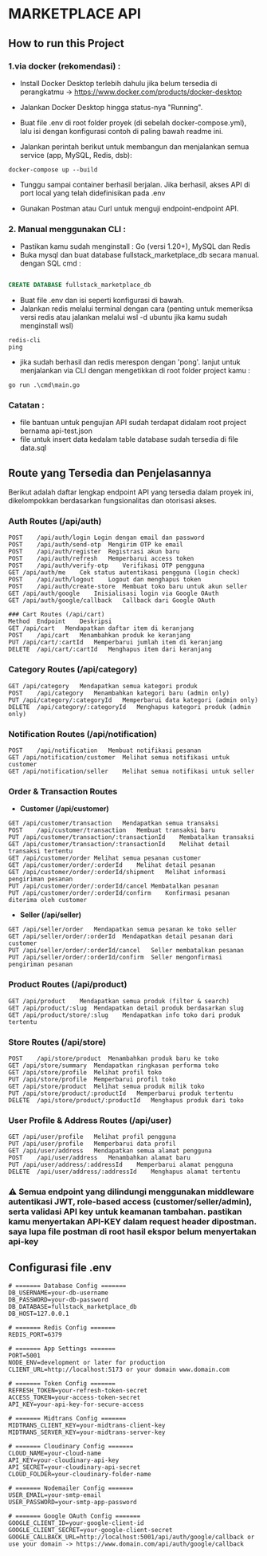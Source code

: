 # MARKETPLACE API 

## How to run this Project

### 1.via docker (rekomendasi) :
- Install Docker Desktop terlebih dahulu jika belum tersedia di perangkatmu → https://www.docker.com/products/docker-desktop

- Jalankan Docker Desktop hingga status-nya "Running".

-  Buat file .env di root folder proyek (di sebelah docker-compose.yml), lalu isi dengan konfigurasi contoh di paling bawah readme ini.

-  Jalankan perintah berikut untuk membangun dan menjalankan semua service (app, MySQL, Redis, dsb):
```
docker-compose up --build

```
-  Tunggu sampai container berhasil berjalan. Jika berhasil, akses API di port local yang telah didefinisikan pada .env

-   Gunakan Postman atau Curl untuk menguji endpoint-endpoint API.

### 2. Manual menggunakan CLI :
- Pastikan kamu sudah menginstall : Go (versi 1.20+), MySQL dan Redis
- Buka mysql dan buat database fullstack_marketplace_db secara manual. dengan SQL cmd :
``` SQL

CREATE DATABASE fullstack_marketplace_db

```
- Buat file .env dan isi seperti konfigurasi di bawah.
- Jalankan redis melalui terminal dengan cara (penting untuk memeriksa versi redis atau jalankan melalui wsl -d ubuntu jika kamu sudah menginstall wsl)
```
redis-cli
ping

```

- jika sudah berhasil dan redis merespon dengan 'pong'. lanjut untuk menjalankan via CLI dengan mengetikkan di root folder project kamu :
```
go run .\cmd\main.go

```

### Catatan :
- file bantuan untuk pengujian API sudah terdapat didalam root project bernama api-test.json
- file untuk insert data kedalam table database sudah tersedia di file data.sql

## Route yang Tersedia dan Penjelasannya
Berikut adalah daftar lengkap endpoint API yang tersedia dalam proyek ini, dikelompokkan berdasarkan fungsionalitas dan otorisasi akses.

### Auth Routes (/api/auth)
```plaintext
POST	/api/auth/login	Login dengan email dan password
POST	/api/auth/send-otp	Mengirim OTP ke email
POST	/api/auth/register	Registrasi akun baru
POST	/api/auth/refresh	Memperbarui access token
POST	/api/auth/verify-otp	Verifikasi OTP pengguna
GET	/api/auth/me	Cek status autentikasi pengguna (login check)
POST	/api/auth/logout	Logout dan menghapus token
POST	/api/auth/create-store	Membuat toko baru untuk akun seller
GET	/api/auth/google	Inisialisasi login via Google OAuth
GET	/api/auth/google/callback	Callback dari Google OAuth
```

```plaintext
### Cart Routes (/api/cart)
Method	Endpoint	Deskripsi
GET	/api/cart	Mendapatkan daftar item di keranjang
POST	/api/cart	Menambahkan produk ke keranjang
PUT	/api/cart/:cartId	Memperbarui jumlah item di keranjang
DELETE	/api/cart/:cartId	Menghapus item dari keranjang
```

###  Category Routes (/api/category)
```plaintext
GET	/api/category	Mendapatkan semua kategori produk
POST	/api/category	Menambahkan kategori baru (admin only)
PUT	/api/category/:categoryId	Memperbarui data kategori (admin only)
DELETE	/api/category/:categoryId	Menghapus kategori produk (admin only)
```

### Notification Routes (/api/notification)
```plaintext
POST	/api/notification	Membuat notifikasi pesanan
GET	/api/notification/customer	Melihat semua notifikasi untuk customer
GET	/api/notification/seller	Melihat semua notifikasi untuk seller
```

### Order & Transaction Routes
- **Customer (/api/customer)**
 ```plaintext
GET	/api/customer/transaction	Mendapatkan semua transaksi
POST	/api/customer/transaction	Membuat transaksi baru
PUT	/api/customer/transaction/:transactionId	Membatalkan transaksi
GET	/api/customer/transaction/:transactionId	Melihat detail transaksi tertentu
GET	/api/customer/order	Melihat semua pesanan customer
GET	/api/customer/order/:orderId	Melihat detail pesanan
GET	/api/customer/order/:orderId/shipment	Melihat informasi pengiriman pesanan
PUT	/api/customer/order/:orderId/cancel	Membatalkan pesanan
PUT	/api/customer/order/:orderId/confirm	Konfirmasi pesanan diterima oleh customer
```
- **Seller (/api/seller)**
 ```plaintext
GET	/api/seller/order	Mendapatkan semua pesanan ke toko seller
GET	/api/seller/order/:orderId	Mendapatkan detail pesanan dari customer
PUT	/api/seller/order/:orderId/cancel	Seller membatalkan pesanan
PUT	/api/seller/order/:orderId/confirm	Seller mengonfirmasi pengiriman pesanan
 ```
### Product Routes (/api/product)
 ```plaintext
GET	/api/product	Mendapatkan semua produk (filter & search)
GET	/api/product/:slug	Mendapatkan detail produk berdasarkan slug
GET	/api/product/store/:slug	Mendapatkan info toko dari produk tertentu
 ```

### Store Routes (/api/store)
 ```plaintext
POST	/api/store/product	Menambahkan produk baru ke toko
GET	/api/store/summary	Mendapatkan ringkasan performa toko
GET	/api/store/profile	Melihat profil toko
PUT	/api/store/profile	Memperbarui profil toko
GET	/api/store/product	Melihat semua produk milik toko
PUT	/api/store/product/:productId	Memperbarui produk tertentu
DELETE	/api/store/product/:productId	Menghapus produk dari toko
 ```
### User Profile & Address Routes (/api/user)
 ```plaintext
GET	/api/user/profile	Melihat profil pengguna
PUT	/api/user/profile	Memperbarui data profil
GET	/api/user/address	Mendapatkan semua alamat pengguna
POST	/api/user/address	Menambahkan alamat baru
PUT	/api/user/address/:addressId	Memperbarui alamat pengguna
DELETE	/api/user/address/:addressId	Menghapus alamat tertentu
 ```

### **⚠️ Semua endpoint yang dilindungi menggunakan middleware autentikasi JWT, role-based access (customer/seller/admin), serta validasi API key untuk keamanan tambahan. pastikan kamu menyertakan API-KEY dalam request header dipostman. saya lupa file postman di root hasil ekspor belum menyertakan api-key**

## Configurasi file .env

```env
# ======= Database Config =======
DB_USERNAME=your-db-username
DB_PASSWORD=your-db-password
DB_DATABASE=fullstack_marketplace_db
DB_HOST=127.0.0.1

# ======= Redis Config =======
REDIS_PORT=6379

# ======= App Settings =======
PORT=5001
NODE_ENV=development or later for production
CLIENT_URL=http://localhost:5173 or your domain www.domain.com

# ======= Token Config =======
REFRESH_TOKEN=your-refresh-token-secret
ACCESS_TOKEN=your-access-token-secret
API_KEY=your-api-key-for-secure-access

# ======= Midtrans Config =======
MIDTRANS_CLIENT_KEY=your-midtrans-client-key
MIDTRANS_SERVER_KEY=your-midtrans-server-key

# ======= Cloudinary Config =======
CLOUD_NAME=your-cloud-name
API_KEY=your-cloudinary-api-key
API_SECRET=your-cloudinary-api-secret
CLOUD_FOLDER=your-cloudinary-folder-name

# ======= Nodemailer Config =======
USER_EMAIL=your-smtp-email
USER_PASSWORD=your-smtp-app-password

# ======= Google OAuth Config =======
GOOGLE_CLIENT_ID=your-google-client-id
GOOGLE_CLIENT_SECRET=your-google-client-secret
GOOGLE_CALLBACK_URL=http://localhost:5001/api/auth/google/callback or use your domain -> https://www.domain.com/api/auth/google/callback
```
